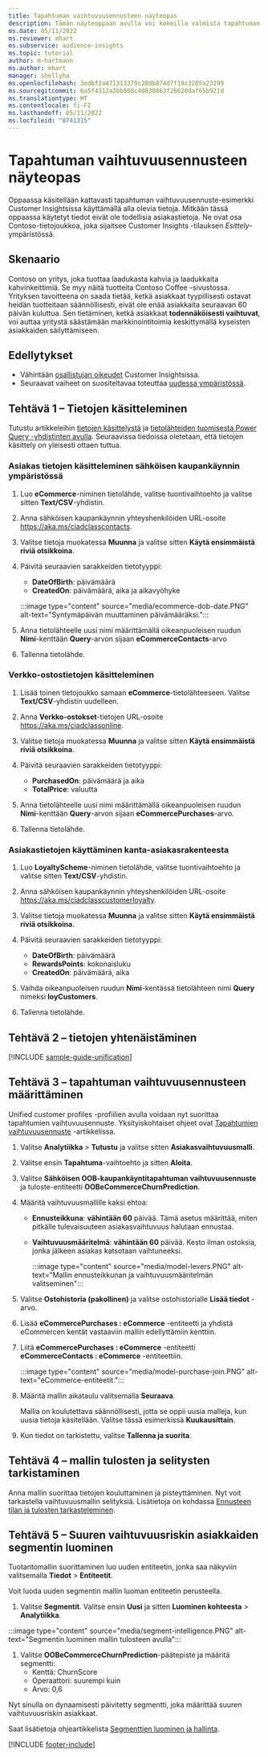 ```yaml
---
title: Tapahtuman vaihtuvuusennusteen näyteopas
description: Tämän näyteoppaan avulla voi kokeilla valmista tapahtuman vaihtuvuusennustemallia.
ms.date: 05/11/2022
ms.reviewer: mhart
ms.subservice: audience-insights
ms.topic: tutorial
author: m-hartmann
ms.author: mhart
manager: shellyha
ms.openlocfilehash: 3edbf2a471313379c28db874d7f19c3265a23299
ms.sourcegitcommit: 6a5f4312a2bb808c40830863f26620daf65b921d
ms.translationtype: HT
ms.contentlocale: fi-FI
ms.lasthandoff: 05/11/2022
ms.locfileid: "8741315"
---
```

# <a name="transactional-churn-prediction-sample-guide"></a>Tapahtuman vaihtuvuusennusteen näyteopas

Oppaassa käsitellään kattavasti tapahtuman vaihtuvuusennuste-esimerkki Customer Insightsissa käyttämällä alla olevia tietoja. Mitkään tässä oppaassa käytetyt tiedot eivät ole todellisia asiakastietoja. Ne ovat osa Contoso-tietojoukkoa, joka sijaitsee Customer Insights -tilauksen *Esittely*-ympäristössä.

## <a name="scenario"></a>Skenaario

Contoso on yritys, joka tuottaa laadukasta kahvia ja laadukkaita kahvinkeittimiä. Se myy näitä tuotteita Contoso Coffee -sivustossa. Yrityksen tavoitteena on saada tietää, ketkä asiakkaat tyypillisesti ostavat heidän tuotteitaan säännöllisesti, eivät ole enää asiakkaita seuraavan 60 päivän kuluttua. Sen tietäminen, ketkä asiakkaat **todennäköisesti vaihtuvat**, voi auttaa yritystä säästämään markkinointitoimia keskittymällä kyseisten asiakkaiden säilyttämiseen.

## <a name="prerequisites"></a>Edellytykset

- Vähintään [osallistujan oikeudet](permissions.md) Customer Insightsissa.
- Seuraavat vaiheet on suositeltavaa toteuttaa [uudessa ympäristössä](manage-environments.md).

## <a name="task-1---ingest-data"></a>Tehtävä 1 – Tietojen käsitteleminen

Tutustu artikkeleihin [tietojen käsittelystä](data-sources.md) ja [tietolähteiden tuomisesta Power Query -yhdistinten avulla](connect-power-query.md). Seuraavissa tiedoissa oletetaan, että tietojen käsittely on yleisesti ottaen tuttua. 

### <a name="ingest-customer-data-from-ecommerce-platform"></a>Asiakas tietojen käsitteleminen sähköisen kaupankäynnin ympäristössä

1. Luo **eCommerce**-niminen tietolähde, valitse tuontivaihtoehto ja valitse sitten **Text/CSV**-yhdistin.

1. Anna sähköisen kaupankäynnin yhteyshenkilöiden URL-osoite https://aka.ms/ciadclasscontacts.

1. Valitse tietoja muokatessa **Muunna** ja valitse sitten **Käytä ensimmäistä riviä otsikkoina**.

1. Päivitä seuraavien sarakkeiden tietotyyppi:

   - **DateOfBirth**: päivämäärä
   - **CreatedOn**: päivämäärä, aika ja aikavyöhyke

   :::image type="content" source="media/ecommerce-dob-date.PNG" alt-text="Syntymäpäivän muuttaminen päivämääräksi.":::

1. Anna tietolähteelle uusi nimi määrittämällä oikeanpuoleisen ruudun **Nimi**-kenttään **Query**-arvon sijaan **eCommerceContacts**-arvo

1. Tallenna tietolähde.

### <a name="ingest-online-purchase-data"></a>Verkko-ostostietojen käsitteleminen

1. Lisää toinen tietojoukko samaan **eCommerce**-tietolähteeseen. Valitse **Text/CSV**-yhdistin uudelleen.

1. Anna **Verkko-ostokset**-tietojen URL-osoite https://aka.ms/ciadclassonline.

1. Valitse tietoja muokatessa **Muunna** ja valitse sitten **Käytä ensimmäistä riviä otsikkoina**.

1. Päivitä seuraavien sarakkeiden tietotyyppi:

   - **PurchasedOn**: päivämäärä ja aika
   - **TotalPrice**: valuutta
   
1. Anna tietolähteelle uusi nimi määrittämällä oikeanpuoleisen ruudun **Nimi**-kenttään **Query**-arvon sijaan **eCommercePurchases**-arvo.

1. Tallenna tietolähde.

### <a name="ingest-customer-data-from-loyalty-schema"></a>Asiakastietojen käyttäminen kanta-asiakasrakenteesta

1. Luo **LoyaltyScheme**-niminen tietolähde, valitse tuontivaihtoehto ja valitse sitten **Text/CSV**-yhdistin.

1. Anna sähköisen kaupankäynnin yhteyshenkilöiden URL-osoite https://aka.ms/ciadclasscustomerloyalty.

1. Valitse tietoja muokatessa **Muunna** ja valitse sitten **Käytä ensimmäistä riviä otsikkoina**.

1. Päivitä seuraavien sarakkeiden tietotyyppi:

   - **DateOfBirth**: päivämäärä
   - **RewardsPoints**: kokonaisluku
   - **CreatedOn**: päivämäärä, aika

1. Vaihda oikeanpuoleisen ruudun **Nimi**-kentässä tietolähteen nimi **Query** nimeksi **loyCustomers**.

1. Tallenna tietolähde.

## <a name="task-2---data-unification"></a>Tehtävä 2 – tietojen yhtenäistäminen

[!INCLUDE [sample-guide-unification](includes/sample-guide-unification.md)]

## <a name="task-3---configure-transaction-churn-prediction"></a>Tehtävä 3 – tapahtuman vaihtuvuusennusteen määrittäminen

Unified customer profiles -profiilien avulla voidaan nyt suorittaa tapahtumien vaihtuvuusennuste. Yksityiskohtaiset ohjeet ovat [Tapahtumien vaihtuvuusennuste](predict-transactional-churn.md) -artikkelissa. 

1. Valitse **Analytiikka** > **Tutustu** ja valitse sitten **Asiakasvaihtuvuusmalli**.

1. Valitse ensin **Tapahtuma**-vaihtoehto ja sitten **Aloita**.

1. Valitse **Sähköisen OOB-kaupankäyntitapahtuman vaihtuvuusennuste** ja tuloste-entiteetti **OOBeCommerceChurnPrediction**.

1. Määritä vaihtuvuusmallille kaksi ehtoa:

   * **Ennusteikkuna**: **vähintään 60** päivää. Tämä asetus määrittää, miten pitkälle tulevaisuuteen asiakasvaihtuvuus halutaan ennustaa.

   * **Vaihtuvuusmääritelmä**: **vähintään 60** päivää. Kesto ilman ostoksia, jonka jälkeen asiakas katsotaan vaihtuneeksi.

     :::image type="content" source="media/model-levers.PNG" alt-text="Mallin ennusteikkunan ja vaihtuvuusmääritelmän valitseminen":::

1. Valitse **Ostohistoria (pakollinen)** ja valitse ostohistorialle **Lisää tiedot** -arvo.

1. Lisää **eCommercePurchases : eCommerce** -entiteetti ja yhdistä eCommercen kentät vastaaviin mallin edellyttämiin kenttiin.

1. Liitä **eCommercePurchases : eCommerce** -entiteetti **eCommerceContacts : eCommerce** -entiteettiin.

   :::image type="content" source="media/model-purchase-join.PNG" alt-text="eCommerce-entiteetit.":::

1. Määritä mallin aikataulu valitsemalla **Seuraava**.

   Mallia on koulutettava säännöllisesti, jotta se oppii uusia malleja, kun uusia tietoja käsitellään. Valitse tässä esimerkissä **Kuukausittain**.

1. Kun tiedot on tarkistettu, valitse **Tallenna ja suorita**.

## <a name="task-4---review-model-results-and-explanations"></a>Tehtävä 4 – mallin tulosten ja selitysten tarkistaminen

Anna mallin suorittaa tietojen kouluttaminen ja pisteyttäminen. Nyt voit tarkastella vaihtuvuusmallin selityksiä. Lisätietoja on kohdassa [Ennusteen tilan ja tulosten tarkasteleminen](predict-transactional-churn.md#review-a-prediction-status-and-results).

## <a name="task-5---create-a-segment-of-high-churn-risk-customers"></a>Tehtävä 5 – Suuren vaihtuvuusriskin asiakkaiden segmentin luominen

Tuotantomallin suorittaminen luo uuden entiteetin, jonka saa näkyviin valitsemalla **Tiedot** > **Entiteetit**.   

Voit luoda uuden segmentin mallin luoman entiteetin perusteella.

1.  Valitse **Segmentit**. Valitse ensin **Uusi** ja sitten **Luominen kohteesta** > **Analytiikka**. 

   :::image type="content" source="media/segment-intelligence.PNG" alt-text="Segmentin luominen mallin tulosteen avulla":::

1. Valitse **OOBeCommerceChurnPrediction**-päätepiste ja määritä segmentti: 
   - Kenttä: ChurnScore
   - Operaattori: suurempi kuin
   - Arvo: 0,6

Nyt sinulla on dynaamisesti päivitetty segmentti, joka määrittää suuren vaihtuvuusriskin asiakkaat.

Saat lisätietoja ohjeartikkelista [Segmenttien luominen ja hallinta](segments.md).


[!INCLUDE [footer-include](includes/footer-banner.md)]
